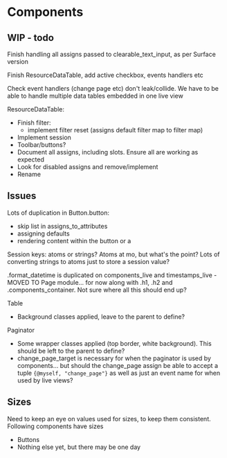 Components
==========

WIP - todo
----------

Finish handling all assigns passed to clearable_text_input, as per Surface version

Finish ResourceDataTable, add active checkbox, events handlers etc

Check event handlers (change page etc) don't leak/collide. We have to be able to handle multiple data tables embedded in one live view

ResourceDataTable:

* Finish filter:
  - implement filter reset (assigns default filter map to filter map)
* Implement session
* Toolbar/buttons?
* Document all assigns, including slots. Ensure all are working as expected
* Look for disabled assigns and remove/implement
* Rename


Issues
------

Lots of duplication in Button.button:

  * skip list in assigns_to_attributes
  * assigning defaults
  * rendering content within the button or a

Session keys: atoms or strings? Atoms at mo, but what's the point? Lots of converting strings to atoms just to store a session value?

.format_datetime is duplicated on components_live and timestamps_live - MOVED TO Page module... for now along with .h1, .h2 and .components_container. Not sure where all this should end up?

Table

  * Background classes applied, leave to the parent to define?

Paginator

  * Some wrapper classes applied (top border, white background). This should be left to the parent to define?
  * change_page_target is necessary for when the paginator is used by components... but should the change_page assign be able to accept a tuple `{@myself, "change_page"}` as well as just an event name for when used by live views?

Sizes
-----

Need to keep an eye on values used for sizes, to keep them consistent. Following components have sizes

  * Buttons
  * Nothing else yet, but there may be one day
